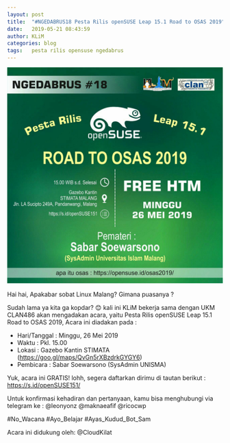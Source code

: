 ```yaml
---
layout: post
title:  "#NGEDABRUS18 Pesta Rilis openSUSE Leap 15.1 Road to OSAS 2019"
date:   2019-05-21 08:43:59
author: KLiM
categories: blog
tags:	pesta rilis opensuse ngedabrus
---
```


![Poster Ngedabrus 18](/assets/images/ngedabrus-18.jpg)

Hai hai, Apakabar sobat Linux Malang? Gimana puasanya ? 

Sudah lama ya kita ga kopdar? 😊 kali ini KLiM bekerja sama dengan UKM CLAN486 akan mengadakan acara, yaitu Pesta Rilis openSUSE Leap 15.1 Road to OSAS 2019,  Acara ini diadakan pada :

- Hari/Tanggal : Minggu, 26 Mei 2019
- Waktu : Pkl. 15.00
- Lokasi : Gazebo Kantin STIMATA (https://goo.gl/maps/QvGn5rXBzdrkGYGY6)
- Pembicara : Sabar Soewarsono (SysAdmin UNISMA)

Yuk, acara ini GRATIS! lohh, segera daftarkan dirimu di tautan berikut :
https://s.id/openSUSE151/

Untuk konfirmasi kehadiran dan pertanyaan, kamu bisa menghubungi via telegram ke :
@leonyonz @maknaeafif @ricocwp

\#No_Wacana #Ayo_Belajar
\#Ayas_Kudud_Bot_Sam

Acara ini didukung oleh: @CloudKilat
